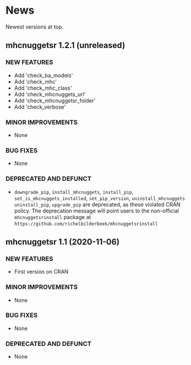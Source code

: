 # News

Newest versions at top.

## mhcnuggetsr 1.2.1 (unreleased)

### NEW FEATURES

  * Add 'check_ba_models'
  * Add 'check_mhc'
  * Add 'check_mhc_class'
  * Add 'check_mhcnuggets_url'
  * Add 'check_mhcnuggetsr_folder'
  * Add 'check_verbose'

### MINOR IMPROVEMENTS

  * None

### BUG FIXES

  * None

### DEPRECATED AND DEFUNCT

  * `downgrade_pip`, `install_mhcnuggets`, 
    `install_pip`, `set_is_mhcnuggets_installed`, 
    `set_pip_version`, 
    `uninstall_mhcnuggets` `uninstall_pip`,
    `upgrade_pip` are deprecated,
    as these violated CRAN policy.
    The deprecation message will point users to the non-official
    `mhcnuggetsrinstall` package 
    at `https://github.com/richelbilderbeek/mhcnuggetsrinstall`

## mhcnuggetsr 1.1 (2020-11-06)

### NEW FEATURES

  * First version on CRAN
  
### MINOR IMPROVEMENTS

  * None

### BUG FIXES

  * None

### DEPRECATED AND DEFUNCT

  * None


